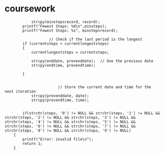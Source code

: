 # coursework
                strcpy(minstepsrecord, record);
            printf("Fewest Steps: %d\n",minsteps);
            printf("Fewest Steps: %s", minstepsrecord);

                        // Check if the last period is the longest
            if (currentsteps > currentlongeststeps) 
            {
                currentlongeststeps = currentsteps;

                strcpy(enddate, prevenddate);  // Use the previous date
                strcpy(endtime, prevendtime);

            }


                            // Store the current date and time for the next iteration
                strcpy(prevenddate, date);
                strcpy(prevendtime, time);


            if(strchr(steps, '0') != NULL && strchr(steps, '1') != NULL && strchr(steps, '2') != NULL && strchr(steps, '3') != NULL && strchr(steps, '4') != NULL && strchr(steps, '5') != NULL && strchr(steps, '6') != NULL && strchr(steps, '7') != NULL && strchr(steps, '8') != NULL && strchr(steps, '9') != NULL)
        {
            printf("Error: invalid file\n");
            return 1;
        }